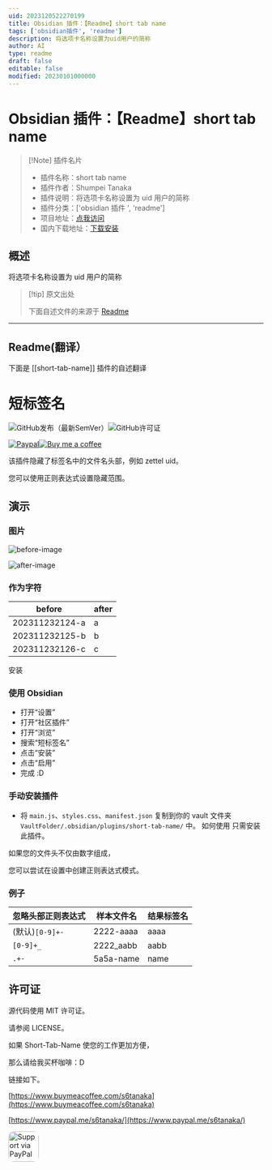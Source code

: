 ```yaml
---
uid: 2023120522270199
title: Obsidian 插件：【Readme】short tab name
tags: ['obsidian插件', 'readme']
description: 将选项卡名称设置为uid用户的简称
author: AI
type: readme
draft: false
editable: false
modified: 20230101000000
---
```


# Obsidian 插件：【Readme】short tab name

> [!Note] 插件名片
> - 插件名称：short tab name
> - 插件作者：Shumpei Tanaka
> - 插件说明：将选项卡名称设置为 uid 用户的简称
> - 插件分类：['obsidian 插件 ', 'readme']
> - 项目地址：[点我访问](https://github.com/shumpei-tanaka/obsidian-short-tab-name)
> - 国内下载地址：[下载安装](https://pkmer.cn/products/plugin/pluginMarket/?short-tab-name)

## 概述

将选项卡名称设置为 uid 用户的简称

> [!tip] 原文出处
>
>下面自述文件的来源于 [Readme](https://ghproxy.net/https://raw.githubusercontent.com/Shumpei-Tanaka/obsidian-short-tab-name/main/README.md)

---

## Readme(翻译）

下面是 [[short-tab-name]] 插件的自述翻译

# 短标签名

![GitHub发布（最新SemVer）](https://img.shields.io/github/v/release/Shumpei-Tanaka/obsidian-short-tab-name?style=flat-squere&sort=semver)![GitHub许可证](https://img.shields.io/github/license/Shumpei-Tanaka/obsidian-short-tab-name?flat-squere)

[![Paypal](https://img.shields.io/badge/paypal.me-s6tanaka-white?style=flat-squere&logo=paypal)](https://paypal.me/s6tanaka)[![Buy me a coffee](https://img.shields.io/badge/buy_me_a_coffee-s6tanaka-white?style=flat-squere&logo=buymeacoffee&logocolor=#FFDD00)](https://www.buymeacoffee.com/s6tanaka)

该插件隐藏了标签名中的文件名头部，例如 zettel uid。

您可以使用正则表达式设置隐藏范围。

## 演示

### 图片

![before-image](docs/assets/20231121133154-obsidianのタブの表示を短くする--1.png)

![after-image](docs/assets/20231121133154-obsidianのタブの表示を短くする--2.png)

### 作为字符

|before|after|
|-|-|
|202311232124-a | a |
|202311232125-b | b |
|202311232126-c | c |

安装

### 使用 Obsidian

- 打开“设置”
- 打开“社区插件”
- 打开“浏览”
- 搜索“短标签名”
- 点击“安装”
- 点击“启用”
- 完成 :D

### 手动安装插件

- 将 `main.js`、`styles.css`、`manifest.json` 复制到你的 vault 文件夹 `VaultFolder/.obsidian/plugins/short-tab-name/` 中。
如何使用
只需安装此插件。

如果您的文件头不仅由数字组成，

您可以尝试在设置中创建正则表达式模式。

### 例子

|忽略头部正则表达式|样本文件名|结果标签名|
|-|-|-|
|(默认)`[0-9]+-`|2222-aaaa|aaaa|
|`[0-9]+_`|2222_aabb|aabb|
|`.+-`|5a5a-name|name|

## 许可证

源代码使用 MIT 许可证。

请参阅 LICENSE。

如果 Short-Tab-Name 使您的工作更加方便，

那么请给我买杯咖啡：D

链接如下。

[https://www.buymeacoffee.com/s6tanaka](https://www.buymeacoffee.com/s6tanaka)

[https://www.paypal.me/s6tanaka/](https://www.paypal.me/s6tanaka/)

<a href="https://www.paypal.me/s6tanaka/">
  <img alt="Support via PayPal" src="https://cdn.rawgit.com/twolfson/paypal-github-button/1.0.0/dist/button.svg" style="height: 60px !important;object-fit: cover;border-radius:10px;"/>
</a>




